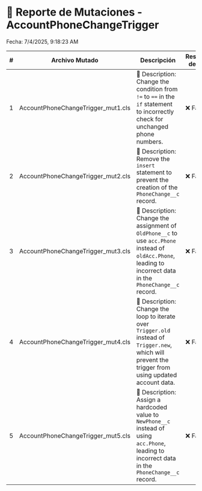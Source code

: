 # 🧬 Reporte de Mutaciones - AccountPhoneChangeTrigger

Fecha: 7/4/2025, 9:18:23 AM

| # | Archivo Mutado | Descripción | Resultado del Test | Recomendación |
|---|----------------|-------------|---------------------|---------------|
| 1 | AccountPhoneChangeTrigger_mut1.cls | 📝 Description: Change the condition from `!=` to `==` in the `if` statement to incorrectly check for unchanged phone numbers. | ❌ Falló | 🟢 Test válido |
| 2 | AccountPhoneChangeTrigger_mut2.cls | 📝 Description: Remove the `insert` statement to prevent the creation of the `PhoneChange__c` record. | ❌ Falló | 🟢 Test válido |
| 3 | AccountPhoneChangeTrigger_mut3.cls | 📝 Description: Change the assignment of `OldPhone__c` to use `acc.Phone` instead of `oldAcc.Phone`, leading to incorrect data in the `PhoneChange__c` record. | ❌ Falló | 🟢 Test válido |
| 4 | AccountPhoneChangeTrigger_mut4.cls | 📝 Description: Change the loop to iterate over `Trigger.old` instead of `Trigger.new`, which will prevent the trigger from using updated account data. | ❌ Falló | 🟢 Test válido |
| 5 | AccountPhoneChangeTrigger_mut5.cls | 📝 Description: Assign a hardcoded value to `NewPhone__c` instead of using `acc.Phone`, leading to incorrect data in the `PhoneChange__c` record. | ❌ Falló | 🟢 Test válido |